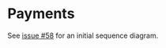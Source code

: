 # Payments

See [issue #58](https://github.com/WebstoneHQ/platform/issues/58) for an initial sequence diagram.
